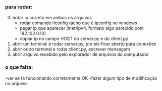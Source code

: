 ### para rodar:
0. botar ip correto em ambos os arquivos
    * rodar comando ifconfig (acho que é ipconfig no windows
    * pegar ip que aparecer (inet/ipv4, formato algo parecido com 192.102.0.10)
    * copiar ip no campo HOST do server.py e do client.py
1. abrir um terminal e rodar server.py, pra ele ficar aberto para conexões
2. abrir outro terminal e rodar client.py, escrever mensagem
3. abrir arquivo recebido pelo explorador de arquivos do computador

### o que falta:

-ver se tá funcionando corretamente OK
-fazer algum tipo de modificação no arquivo
